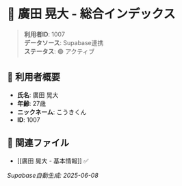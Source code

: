 # 🔄 廣田 晃大 - 総合インデックス

> **利用者ID**: 1007  
> **データソース**: Supabase連携  
> **ステータス**: 🟢 アクティブ

## 👤 利用者概要
- **氏名**: 廣田 晃大
- **年齢**: 27歳
- **ニックネーム**: こうきくん
- **ID**: 1007

## 📁 関連ファイル
- [[廣田 晃大 - 基本情報]] ✅

*Supabase自動生成: 2025-06-08*